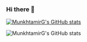 ### Hi there 👋

[![MunkhtamirG's GitHub stats](https://github-readme-stats.vercel.app/api?username=munkhtamirg)](https://github.com/munkhtamirg/github-readme-stats)

![MunkhtamirG's GitHub stats](https://github-readme-stats.vercel.app/api?username=munkhtamirg&hide=contribs,prs)
